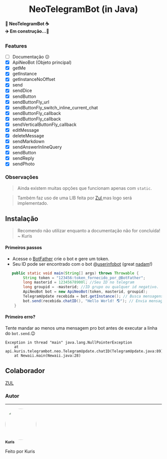 <h1 align="center">NeoTelegramBot (in Java)</h1>


<h4 align="left"> 
	🤖 NeoTelegramBot  ☕ <br>
  ✈️ Em construção...🚧
</h4>

### Features

- [ ] Documentação 😕
- [x] ApiNeoBot (Objeto principal)
- [x] getMe
- [x] getInstance
- [x] getInstanceNoOffset
- [x] send
- [x] sendDice
- [x] sendButton
- [x] sendButtonFly_url
- [x] sendButtonFly_switch_inline_current_chat
- [x] sendButtonFly_callback
- [x] sendButtonFly_callback
- [x] sendVerticalButtonFly_callback
- [x] editMessage
- [x] deleteMessage
- [x] sendMarkdown
- [x] sendAnswerInlineQuery
- [x] sendButton
- [x] sendReply
- [x] sendPhoto

### Observações
> Ainda existem muitas opções que funcionam apenas com `static`.

> Também faz uso de uma LIB feita por <a href="https://github.com/LuizHenriqueKS/"> Zul </a> mas logo será implementado.

## Instalação
> Recomendo não utilizar enquanto a documentação não for concluída! ~ Kuris

#### Primeiros passos
- Acesse o <a href="t.me/BotFather">BotFather</a> crie o bot e gere um token.
- Seu ID pode ser encontrado com o bot @<a href="t.me/userinfobot">userinfobot</a> (great <a href="https://github.com/nadam">nadam</a>!)

```java
   public static void main(String[] args) throws Throwable {
        String token = "123456:token_fornecido_por_@BotFather";
        long masterid = 12345678900l; //Seu ID no telegram
        long groupid = -masterid; //ID grupo ou qualquer id negativo.
        ApiNeoBot bot = new ApiNeoBot(token, masterid, groupid);
        TelegramUpdate recebida = bot.getInstance(); // Busca mensagens
        bot.send(recebida.chatID(), "Hello World! 🌎"); // Envia mensagens
    }
```
#### Primeiro erro?
Tente mandar ao menos uma mensagem pro bot antes de executar a linha do `bot.send`.😉
```log
Exception in thread "main" java.lang.NullPointerException
	at api.kuris.telegrambot.neo.TelegramUpdate.chatID(TelegramUpdate.java:89)
	at Newaii.main(Newaii.java:28)
```

## Colaborador
<a href="https://github.com/LuizHenriqueKS/"> ZUL </a>


### Autor
---

<a href="https://github.com/KurisOtaku/">
 <img style="border-radius: 50%;" src="https://s.gravatar.com/avatar/311c17c86d7951c14e945b9268518a7a?s=80" width="100px;" alt=""/>
 <br />
 <sub><b>Kuris</b></sub></a> </a>


Feito por Kuris
